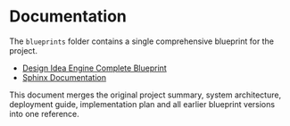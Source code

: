 # Documentation

The `blueprints` folder contains a single comprehensive blueprint for the project.

- [Design Idea Engine Complete Blueprint](blueprints/DesignIdeaEngineCompleteBlueprint.md)
- [Sphinx Documentation](sphinx/index.html)

This document merges the original project summary, system architecture, deployment guide, implementation plan and all earlier blueprint versions into one reference.

